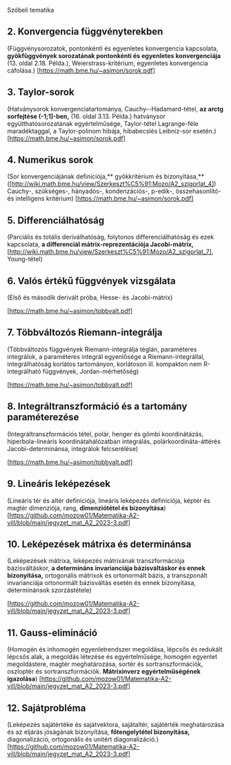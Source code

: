 Szóbeli tematika

## 2. Konvergencia függvényterekben

(Függvénysorozatok, pontonkénti és egyenletes konvergencia kapcsolata, **gyökfüggvények sorozatának pontonkénti és egyenletes konvergenciája** (13. oldal 2.18. Példa.), Weierstrass-kritérium, egyenletes konvergencia cáfolása.) 
[https://math.bme.hu/~asimon/sorok.pdf] 


## 3. Taylor-sorok

(Hatványsorok konvergenciatartománya, Cauchy--Hadamard-tétel, **az arctg sorfejtése (-1;1]-ben,** (16. oldal 3.13. Példa.) hatványsor együtthatósorozatának egyértelműsége, Taylor-tétel Lagrange-féle maradéktaggal, a Taylor-polinom hibája, hibabecslés Leibniz-sor esetén.) 
[https://math.bme.hu/~asimon/sorok.pdf] 
   

## 4. Numerikus sorok

(Sor konvergenciájának definíciója,** gyökkritérium és bizonyítása,** ([http://wiki.math.bme.hu/view/Szerkeszt%C5%91:Mozo/A2_szigorlat_4]) Cauchy-, szükséges-, hányados-, kondenzációs-, p-edik-, összehasonlító- és intelligens  kritérium) 
[https://math.bme.hu/~asimon/sorok.pdf] 

   
## 5. Differenciálhatóság

(Parciális és totális deriválhatóság, folytonos differenciálhatóság és ezek kapcsolata, **a differenciál mátrix-reprezentációja Jacobi-mátrix,** [http://wiki.math.bme.hu/view/Szerkeszt%C5%91:Mozo/A2_szigorlat_7], Young-tétel) 

## 6. Valós értékű függvények vizsgálata
(Első és második derivált próba, Hesse- és Jacobi-mátrix) 

[https://math.bme.hu/~asimon/tobbvalt.pdf]



## 7. Többváltozós Riemann-integrálja

(Többváltozós függvények Riemann-integrálja téglán, paraméteres integrálok, a paraméteres integrál egyenlősége a Riemann-integrállal, integrálhatóság korlátos tartományon, korlátoson ill. kompakton nem R-integrálható függvények, Jordan-mérhetőség) 

  [https://math.bme.hu/~asimon/tobbvalt.pdf]

## 8. Integráltranszformáció és a tartomány paraméterezése

(Integráltranszformációs tétel, polár, henger és gömbi koordinátázás, hiperbola-lineáris koordinátahálózatban integrálás, polárkoordináta-áttérés Jacobi-determinánsa, integrálok felcserélése) 

 [https://math.bme.hu/~asimon/tobbvalt.pdf]

## 9. Lineáris leképezések
(Lineáris tér és altér definíciója, lineáris leképezés definíciója, képtér és magtér dimenziója, rang, **dimenziótétel és bizonyítása**) 
[https://github.com/mozow01/Matematika-A2-vill/blob/main/jegyzet_mat_A2_2023-3.pdf]
   

## 10. Leképezések mátrixa és determinánsa

(Leképezések mátrixa, leképezés mátrixának transzformációja bázisváltáskor, **a determináns invarianciája bázisváltáskor és ennek bizonyítása,** ortogonális mátrixok és ortonormált bázis, a transzponált invarianciája ortonormált bázisváltás esetén és ennek bizonyítása, determinánsok szorzástétele) 

[https://github.com/mozow01/Matematika-A2-vill/blob/main/jegyzet_mat_A2_2023-3.pdf]

  

## 11. Gauss-elimináció

(Homogén és inhomogén egyenletrendszer megoldása, lépcsős és redukált lépcsős alak, a megoldás létezése és egyértelműsége, homogén egyenlet megoldástere, magtér meghatározása, sortér és sortranszformációk, oszloptér és sortranszformációk. **Mátrixinverz egyértelműségének igazolása**)
[https://github.com/mozow01/Matematika-A2-vill/blob/main/jegyzet_mat_A2_2023-3.pdf]




## 12. Sajátprobléma

(Leképezés sajátértéke és sajátvektora, sajátaltér, sajátérték meghatározása és az eljárás jóságának bizonyítása, **főtengelytétel bizonyítása,** diagonalizáció, ortogonális és unitért diagonalizáció.) 
[https://github.com/mozow01/Matematika-A2-vill/blob/main/jegyzet_mat_A2_2023-3.pdf]
